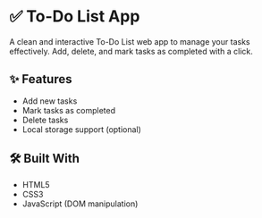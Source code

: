 # ✅ To-Do List App

A clean and interactive To-Do List web app to manage your tasks effectively. Add, delete, and mark tasks as completed with a click.

## ✨ Features
- Add new tasks
- Mark tasks as completed
- Delete tasks
- Local storage support (optional)

## 🛠️ Built With
- HTML5
- CSS3
- JavaScript (DOM manipulation)


